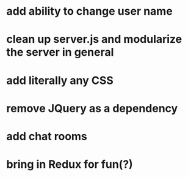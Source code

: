 # add ability to change user name
# clean up server.js and modularize the server in general
# add literally any CSS
# remove JQuery as a dependency
# add chat rooms
# bring in Redux for fun(?)
